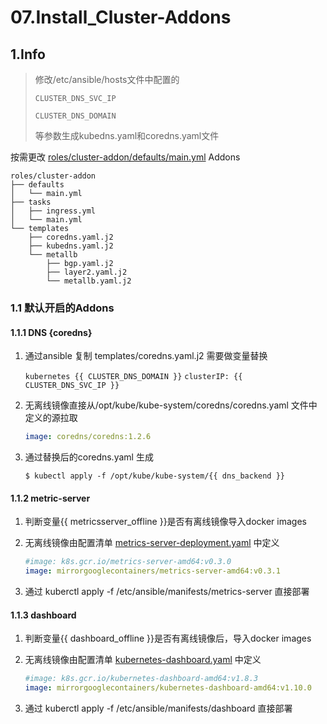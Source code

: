# 07.Install_Cluster-Addons

## 1.Info

> 修改/etc/ansible/hosts文件中配置的
>
> `CLUSTER_DNS_SVC_IP`
>
> `CLUSTER_DNS_DOMAIN` 
>
> 等参数生成kubedns.yaml和coredns.yaml文件

按需更改 [roles/cluster-addon/defaults/main.yml](../../roles/cluster-addon/defaults/main.yml) Addons 

```
roles/cluster-addon
├── defaults
│   └── main.yml
├── tasks
│   ├── ingress.yml
│   └── main.yml
└── templates
    ├── coredns.yaml.j2
    ├── kubedns.yaml.j2
    └── metallb
        ├── bgp.yaml.j2
        ├── layer2.yaml.j2
        └── metallb.yaml.j2
```

### 1.1 默认开启的Addons

#### 1.1.1 DNS {coredns}

1. 通过ansible 复制 templates/coredns.yaml.j2  需要做变量替换

    `kubernetes {{ CLUSTER_DNS_DOMAIN }}` `clusterIP: {{ CLUSTER_DNS_SVC_IP }}`

2. 无离线镜像直接从/opt/kube/kube-system/coredns/coredns.yaml 文件中定义的源拉取

    ```yaml
    image: coredns/coredns:1.2.6
    ```

3. 通过替换后的coredns.yaml 生成

    `$ kubectl apply -f /opt/kube/kube-system/{{ dns_backend }}`

#### 1.1.2 metric-server

1. 判断变量{{ metricsserver_offline }}是否有离线镜像导入docker images 

2. 无离线镜像由配置清单 [metrics-server-deployment.yaml](../../manifests/metrics-server/metrics-server-deployment.yaml) 中定义

    ```yaml
    #image: k8s.gcr.io/metrics-server-amd64:v0.3.0
    image: mirrorgooglecontainers/metrics-server-amd64:v0.3.1
    ```

3. 通过 kuberctl apply -f /etc/ansible/manifests/metrics-server 直接部署

#### 1.1.3 dashboard

1. 判断变量{{ dashboard_offline }}是否有离线镜像后，导入docker images 

2. 无离线镜像由配置清单 [kubernetes-dashboard.yaml](../../manifests/dashboard/kubernetes-dashboard.yaml) 中定义

    ```yaml
    #image: k8s.gcr.io/kubernetes-dashboard-amd64:v1.8.3
    image: mirrorgooglecontainers/kubernetes-dashboard-amd64:v1.10.0
    ```

3. 通过 kuberctl apply -f /etc/ansible/manifests/dashboard 直接部署

#### 




